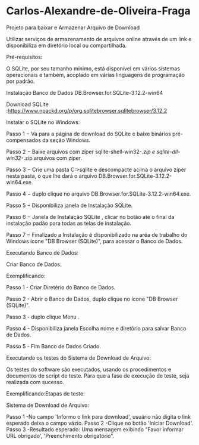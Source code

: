 # Carlos-Alexandre-de-Oliveira-Fraga
Projeto para baixar e Armazenar Arquivo de Download

Utilizar serviços de armazenamento de arquivos online através de um link e disponibiliza em diretório local ou compartilhada.



Pré-requisitos:

O SQLite, por seu tamanho mínimo, está disponível em vários sistemas operacionais e também, acoplado em várias linguagens de programação por padrão.

Instalação Banco de Dados DB.Browser.for.SQLite-3.12.2-win64



Download SQLite :https://www.npackd.org/p/org.sqlitebrowser.sqlitebrowser/3.12.2



Instalar o SQLite no Windows:


Passo 1 − Vá para a página de download do SQLite e baixe binários pré-compensados da seção Windows.

Passo 2 − Baixe arquivos com zíper sqlite-shell-win32-*.zip e sqlite-dll-win32-*.zip arquivos com zíper.

Passo 3 − Crie uma pasta C:\>sqlite e descompacte acima o arquivo zíper nesta pasta, o que lhe dará o arquivo DB.Browser.for.SQLite-3.12.2-win64.exe.

Passo 4 − duplo clique no arquivo DB.Browser.for.SQLite-3.12.2-win64.exe.

Passo 5 − Disponibiliza janela de Instalação SQLite.

Passo 6 − Janela de Instalação SQLite , clicar no botão <NEXT> até o final da instalação padão para todas as telas de instalação.

Passo 7 − Finalizado a Instalação é disponibilizado na aréa de trabalho do Windows ícone "DB Browser (SQLite)", para acessar o Banco de Dados. 
  

  
Executando Banco de Dados:

Criar Banco de Dados:
  
Exemplificando:
  
Passo 1 - Criar Diretério do Banco de Dados.
  
Passo 2 - Abrir o Banco de Dados, duplo clique no ícone "DB Browser (SQLite)". 

Passo 3 - duplo clique Menu <Novo Banco de Dados>.
  
Passo 4 - Disponibiliza janela Escolha nome e diretório para salvar Banco de Dados.
  
Passo 5 - Fim Banco de Dados Criado. 
  
  
  
Executando os testes do Sistema de Download de Arquivo:
  
Os testes do software são executados, usando os procedimentos e documentos de script de teste. Para que a fase de execução de teste, seja realizada com sucesso.
  
 
  
Exemplificando:Etapas de teste:

Sistema de Download de Arquivo:
  
Passo 1 -No campo 'Informo o link para download', usuário não digita o link esperado deixa o campo vázio.
Passo 2 -Clique no botão 'Iniciar Download'.
Passo 3 -Resultado esperado: Uma mensagem exibindo "Favor informar URL obrigado', 'Preenchimento obrigatório".


